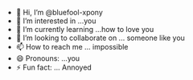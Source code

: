 - 👋 Hi, I’m @bluefool-xpony
- 👀 I’m interested in ...you
- 🌱 I’m currently learning ...how to love you
- 💞️ I’m looking to collaborate on ... someone like you
- 📫 How to reach me ... impossible 
- 😄 Pronouns: ...you
- ⚡ Fun fact: ... Annoyed 

<!---
bluefool-xpony/bluefool-xpony is a ✨ special ✨ repository because its `README.md` (this file) appears on your GitHub profile.
You can click the Preview link to take a look at your changes.
--->
